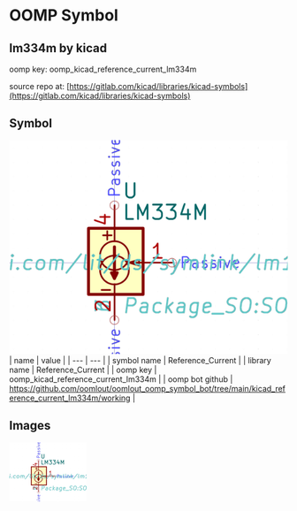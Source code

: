 # OOMP Symbol  
## lm334m  by kicad  
  
oomp key: oomp_kicad_reference_current_lm334m  
  
source repo at: [https://gitlab.com/kicad/libraries/kicad-symbols](https://gitlab.com/kicad/libraries/kicad-symbols)  
## Symbol  
  
[![working.png](working_600.png)](working.png)  
| name | value | 
| --- | --- | 
| symbol name | Reference_Current | 
| library name | Reference_Current | 
| oomp key | oomp_kicad_reference_current_lm334m | 
| oomp bot github | https://github.com/oomlout/oomlout_oomp_symbol_bot/tree/main/kicad_reference_current_lm334m/working | 
## Images  
  
[![working.png](working_140.png)](working.png)  
